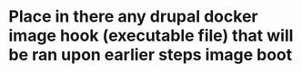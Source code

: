 # Place in there any drupal docker image hook (executable file) that will be ran upon earlier steps image boot
